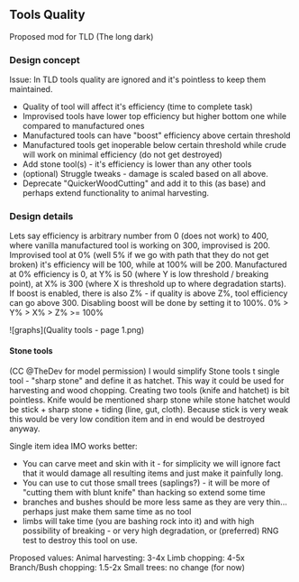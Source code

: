 ## Tools Quality
Proposed mod for TLD (The long dark)

### Design concept
Issue: In TLD tools quality are ignored and it's pointless to keep them maintained.

* Quality of tool will affect it's efficiency (time to complete task)
* Improvised tools have lower top efficiency but higher bottom one while compared to manufactured ones
* Manufactured tools can have "boost" efficiency above certain threshold
* Manufactured tools get inoperable below certain threshold while crude will work on minimal efficiency (do not get destroyed)
* Add stone tool(s) - it's efficiency is lower than any other tools
* (optional) Struggle tweaks - damage is scaled based on all above.
* Deprecate "QuickerWoodCutting" and add it to this (as base) and perhaps extend functionality to animal harvesting.

### Design details
Lets say efficiency is arbitrary number from 0 (does not work) to 400, where vanilla manufactured tool is working on 300, improvised is 200. 
Improvised tool at 0% (well 5% if we go with path that they do not get broken) it's efficiency will be 100, while at 100% will be 200.
Manufactured at 0% efficiency is 0, at Y% is 50 (where Y is low threshold / breaking point), at X% is 300 (where X is threshold up to where degradation starts).
If boost is enabled, there is also Z% - if quality is above Z%, tool efficiency can go above 300. Disabling boost will be done by setting it to 100%.
0% > Y% > X% > Z% >= 100%

![graphs](Quality tools - page 1.png)

#### Stone tools
(CC @TheDev for model permission)
I would simplify Stone tools t single tool - "sharp stone" and define it as hatchet.
This way it could be used for harvesting and wood chopping.
Creating two tools (knife and hatchet) is bit pointless. Knife would be mentioned sharp stone while stone hatchet would be stick + sharp stone + tiding (line, gut, cloth).
Because stick is very weak this would be very low condition item and in end would be destroyed anyway.

Single item idea IMO works better:
* You can carve meet and skin with it - for simplicity we will ignore fact that it would damage all resulting items and just make it painfully long.
* You can use to cut those small trees (saplings?) - it will be more of "cutting them with blunt knife" than hacking so extend some time
* branches and bushes should be more less same as they are very thin... perhaps just make them same time as no tool
* limbs will take time (you are bashing rock into it) and with high possibility of breaking - or very high degradation, or (preferred) RNG test to destroy this tool on use.

Proposed values:
Animal harvesting: 3-4x
Limb chopping: 4-5x
Branch/Bush chopping: 1.5-2x
Small trees: no change (for now)


